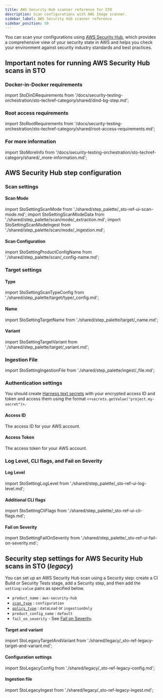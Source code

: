 ```yaml
---
title: AWS Security Hub scanner reference for STO
description: Scan configurations with AWS Image scanner.
sidebar_label: AWS Security Hub scanner reference
sidebar_position: 50
---
```


You can scan your configurations using [AWS Security Hub](https://docs.aws.amazon.com/securityhub/latest/userguide/what-is-securityhub.html), which provides a comprehensive view of your security state in AWS and helps you check your environment against security industry standards and best practices. 

## Important notes for running AWS Security Hub scans in STO

### Docker-in-Docker requirements



import StoDinDRequirements from '/docs/security-testing-orchestration/sto-techref-category/shared/dind-bg-step.md';


<StoDinDRequirements />


### Root access requirements 


import StoRootRequirements from '/docs/security-testing-orchestration/sto-techref-category/shared/root-access-requirements.md';


<StoRootRequirements />

### For more information


import StoMoreInfo from '/docs/security-testing-orchestration/sto-techref-category/shared/_more-information.md';


<StoMoreInfo />

## AWS Security Hub step configuration

### Scan settings

#### Scan Mode


import StoSettingScanMode from './shared/step_palette/_sto-ref-ui-scan-mode.md';
import StoSettingScanModeData from './shared/step_palette/scan/mode/_extraction.md';
import StoSettingScanModeIngest from './shared/step_palette/scan/mode/_ingestion.md';



<!-- StoSettingScanMode / -->
<StoSettingScanModeData />
<StoSettingScanModeIngest />

<!-- ---------------------------------------------------------------------------- -->

<a name="scan-config"></a>

#### Scan Configuration


import StoSettingProductConfigName from './shared/step_palette/scan/_config-name.md';


<StoSettingProductConfigName />

### Target settings

<a name="target-type"></a>

#### Type

import StoSettingScanTypeConfig  from './shared/step_palette/target/type/_config.md';

<StoSettingScanTypeConfig />

<!-- ---------------------------------------------------------------------------- -->

<a name="target-name"></a>

#### Name 

import StoSettingTargetName from './shared/step_palette/target/_name.md';


<StoSettingTargetName />


<!-- ---------------------------------------------------------------------------- -->

<a name="target-variant"></a>

#### Variant


import StoSettingTargetVariant from './shared/step_palette/target/_variant.md';



<StoSettingTargetVariant  />

### Ingestion File 

import StoSettingIngestionFile from './shared/step_palette/ingest/_file.md';


<StoSettingIngestionFile  />

### Authentication settings

You should create [Harness text secrets](/docs/platform/secrets/add-use-text-secrets) with your encrypted access ID and token and access them using the format `<+secrets.getValue("project.my-secret")>`. 

#### Access ID 

The access ID for your AWS account.

#### Access Token

The access token for your AWS account.

<!-- 
#### Access Region

Your AWS region. 

-->

### Log Level, CLI flags, and Fail on Severity

#### Log Level


import StoSettingLogLevel from './shared/step_palette/_sto-ref-ui-log-level.md';


<StoSettingLogLevel />


<!-- ============================================================================= -->
<a name="cli-flags"></a>

#### Additional CLI flags


import StoSettingCliFlags from './shared/step_palette/_sto-ref-ui-cli-flags.md';


<StoSettingCliFlags />

<!-- ============================================================================= -->
<a name="fail-on-severity"></a>

#### Fail on Severity



import StoSettingFailOnSeverity from './shared/step_palette/_sto-ref-ui-fail-on-severity.md';


<StoSettingFailOnSeverity />



## Security step settings for AWS Security Hub scans in STO (*legacy*)

You can set up an AWS Security Hub scan using a Security step: create a CI Build or Security Tests stage, add a Security step, and then add the `setting:value` pairs as specified below.


<!-- SECURITY STEP CONFIG DBOX --------------------------------------------------------------------------- -->


* `product_name` : `aws-security-hub`
* [`scan_type`](/docs/security-testing-orchestration/sto-techref-category/security-step-settings-reference#scanner-categories) : `configuration`
* [`policy_type`](/docs/security-testing-orchestration/sto-techref-category/security-step-settings-reference#data-ingestion-methods) : `dataLoad` or `ingestionOnly`
* `product_config_name` : `default`
* `fail_on_severity` - See [Fail on Severity](#fail-on-severity).

#### Target and variant


import StoLegacyTargetAndVariant  from './shared/legacy/_sto-ref-legacy-target-and-variant.md';


<StoLegacyTargetAndVariant />

#### Configuration settings


import StoLegacyConfig from './shared/legacy/_sto-ref-legacy-config.md';


<StoLegacyConfig  />

#### Ingestion file


import StoLegacyIngest from './shared/legacy/_sto-ref-legacy-ingest.md';


<StoLegacyIngest />


<!-- INSTANCES  --------------------------------------------------------------------------- -->